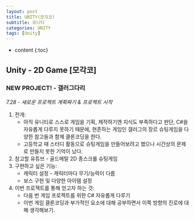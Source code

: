 ```yaml
---
layout: post
title: UNITY(모각코)
subtitle: 유니티
categories: UNITY
tags: [Unity]
---
```


* content
{:toc}

## Unity - 2D Game [모각코]
### NEW PROJECT! - 갤러그다리
*7.28 - 새로운 프로젝트 계획짜기 & 프로젝트 시작*
1. 전개:  
    - 아직 유니티로 스스로 게임을 기획, 제작하기엔 지식도 부족하다고 판단, C#을 자유롭게 다루지 못하기 때문에, 현존하는 게임인 갤러그의 장르 슈팅게임을 다양한 참고들과 함께 클론코딩을 한다.  
    - 고등학교 때 스터디 활동으로 슈팅게임을 만들어보려고 했으나 시간상의 문제로 만들지 못한 기억이 났다.  
2. 참고할 유튜브 - 골드메탈 2D 종스크롤 슈팅게임  
3. 구현하고 싶은 기능:  
    - 캐릭터 설정 - 캐릭터마다 무기/능력이 다름  
    - 보스 구현 및 다양한 아이템 설정  
4. 이번 프로젝트를 통해 얻고자 하는 것:  
    - 다음 번 게임 프로젝트를 위한 C# 자유롭게 다루기  
    - 이번 게임 클론코딩과 부가적인 요소에 대해 공부하면서 이쪽 방향의 진로에 대해 생각해보기.